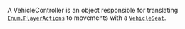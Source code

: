 A VehicleController is an object responsible for translating
[`Enum.PlayerActions`](https://create.roblox.com/docs/reference/engine/enums/PlayerActions) to movements with a [`VehicleSeat`](https://create.roblox.com/docs/reference/engine/classes/VehicleSeat).